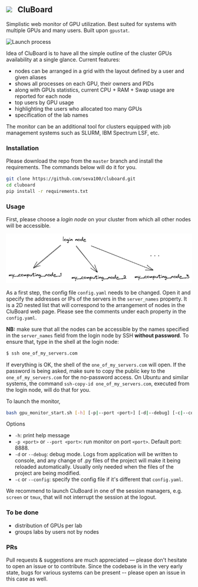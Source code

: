 ## <img src="static/favicon.ico" width="22"></img> &nbsp; CluBoard

Simplistic web monitor of GPU utilization. Best suited for systems with multiple GPUs and many users. Built upon `gpustat`. 

![Launch process](static/overview.gif)

Idea of CluBoard is to have all the simple outline of the cluster GPUs availability at a single glance. Current features:

* nodes can be arranged in a grid with the layout defined by a user and given aliases
* shows all processes on each GPU, their owners and PIDs
* along with GPUs statistics, current CPU + RAM + Swap usage are reported for each node
* top users by GPU usage
* highlighting the users who allocated too many GPUs
* specification of the lab names

The monitor can be an additional tool for clusters equipped with job management systems such as SLURM, IBM Spectrum LSF, etc.

### Installation

Please download the repo from the `master` branch and install the requirements. The commands below will do it for you.

```bash 
git clone https://github.com/seva100/cluboard.git
cd cluboard
pip install -r requirements.txt
```

### Usage

First, please choose a *login node* on your cluster from which all other nodes will be accessible.

![](static/cluboard_scheme_servers.png)

As a first step, the config file `config.yaml` needs to be changed. Open it and specify the addresses or IPs of the servers in the `server_names` property. It is a 2D nested list that will correspond to the arrangement of nodes in the CluBoard web page. Please see the comments under each property in the `config.yaml`.

**NB:** make sure that all the nodes can be accessible by the names specified in the `server_names` field from the login node by SSH **without password**. To ensure that, type in the shell at the login node:

```bash
$ ssh one_of_my_servers.com
```

If everything is OK, the shell of the `one_of_my_servers.com` will open. If the password is being asked, make sure to copy the public key to the `one_of_my_servers.com` for the no-password access. On Ubuntu and similar systems, the command `ssh-copy-id one_of_my_servers.com`, executed from the login node, will do that for you.

To launch the monitor, 
```bash
bash gpu_monitor_start.sh [-h] [-p|--port <port>] [-d|--debug] [-c|--config]
```

Options
* `-h`: print help message
* `-p <port>` or `--port <port>`: run monitor on port `<port>`. Default port: 8888.
* `-d` or `--debug`: debug mode. Logs from application will be written to console, and any change of .py files of the project will make it being reloaded automatically. Usually only needed when the files of the project are being modified. 
* `-c` or `--config`: specify the config file if it's different that `config.yaml`.

We recommend to launch CluBoard in one of the session managers, e.g. `screen` or `tmux`, that will not interrupt the session at the logout.

### To be done

* distribution of GPUs per lab
* groups labs by users not by nodes

### PRs

Pull requests & suggestions are much appreciated &mdash; please don't hesitate to open an issue or to contribute. Since the codebase is in the very early state, bugs for various systems can be present -- please open an issue in this case as well.
